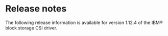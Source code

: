 # Release notes

The following release information is available for version 1.12.4 of the IBM® block storage CSI driver.

